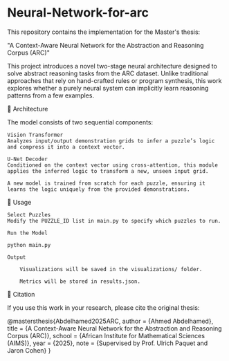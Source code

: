 # Neural-Network-for-arc

This repository contains the implementation for the Master's thesis:

"A Context-Aware Neural Network for the Abstraction and Reasoning Corpus (ARC)"

This project introduces a novel two-stage neural architecture designed to solve abstract reasoning tasks from the ARC dataset. Unlike traditional approaches that rely on hand-crafted rules or program synthesis, this work explores whether a purely neural system can implicitly learn reasoning patterns from a few examples.

🧠 Architecture

The model consists of two sequential components:

    Vision Transformer
    Analyzes input/output demonstration grids to infer a puzzle’s logic and compress it into a context vector.

    U-Net Decoder
    Conditioned on the context vector using cross-attention, this module applies the inferred logic to transform a new, unseen input grid.

    A new model is trained from scratch for each puzzle, ensuring it learns the logic uniquely from the provided demonstrations.

🚀 Usage

    Select Puzzles
    Modify the PUZZLE_ID list in main.py to specify which puzzles to run.

    Run the Model

    python main.py

    Output

        Visualizations will be saved in the visualizations/ folder.

        Metrics will be stored in results.json.

📖 Citation

If you use this work in your research, please cite the original thesis:

@mastersthesis{Abdelhamed2025ARC,
  author  = {Ahmed Abdelhamed},
  title   = {A Context-Aware Neural Network for the Abstraction and Reasoning Corpus (ARC)},
  school  = {African Institute for Mathematical Sciences (AIMS)},
  year    = {2025},
  note    = {Supervised by Prof. Ulrich Paquet and Jaron Cohen}
}